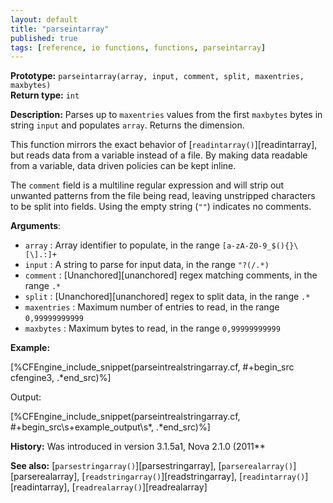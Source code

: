 ```yaml
---
layout: default
title: "parseintarray"
published: true
tags: [reference, io functions, functions, parseintarray]
---
```


**Prototype:** `parseintarray(array, input, comment, split, maxentries, maxbytes)`<br>
**Return type:** `int`

**Description:** Parses up to `maxentries` values from the first `maxbytes`
bytes in string `input` and populates `array`. Returns the dimension.

This function mirrors the exact behavior of
[`readintarray()`][readintarray], but reads data from a variable
instead of a file. By making data readable from a variable, data driven
policies can be kept inline.

The `comment` field is a multiline regular expression and will strip out
unwanted patterns from the file being read, leaving unstripped characters to be
split into fields. Using the empty string (`""`) indicates no comments.

**Arguments**:

* `array` : Array identifier to populate, in the range `[a-zA-Z0-9_$(){}\[\].:]+`
* `input` : A string to parse for input data, in the range `"?(/.*)`
* `comment` : [Unanchored][unanchored] regex matching comments, in the range `.*`
* `split` : [Unanchored][unanchored] regex to split data, in the range `.*`
* `maxentries` : Maximum number of entries to read, in the range
`0,99999999999`
* `maxbytes` : Maximum bytes to read, in the range `0,99999999999`

**Example:**

[%CFEngine_include_snippet(parseintrealstringarray.cf, #\+begin_src cfengine3, .*end_src)%]

Output:

[%CFEngine_include_snippet(parseintrealstringarray.cf, #\+begin_src\s+example_output\s*, .*end_src)%]

**History:** Was introduced in version 3.1.5a1, Nova 2.1.0 (2011**

**See also:** [`parsestringarray()`][parsestringarray], [`parserealarray()`][parserealarray], [`readstringarray()`][readstringarray], [`readintarray()`][readintarray], [`readrealarray()`][readrealarray]
